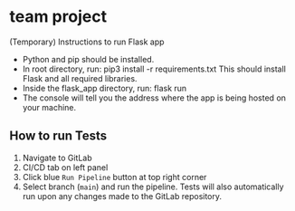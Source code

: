 # team project

(Temporary) Instructions to run Flask app

- Python and pip should be installed.
- In root directory, run:
pip3 install -r requirements.txt
This should install Flask and all required libraries.
- Inside the flask_app directory, run:
flask run 
- The console will tell you the address where the app is being hosted on your machine.


## How to run Tests
1. Navigate to GitLab
2. CI/CD tab on left panel
3. Click blue `Run Pipeline` button at top right corner
4. Select branch (`main`) and run the pipeline. Tests will also automatically run upon any changes made to the GitLab repository. 
